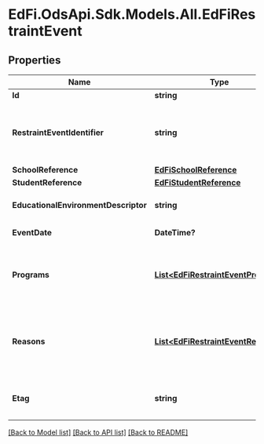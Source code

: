 # EdFi.OdsApi.Sdk.Models.All.EdFiRestraintEvent
## Properties

Name | Type | Description | Notes
------------ | ------------- | ------------- | -------------
**Id** | **string** |  | 
**RestraintEventIdentifier** | **string** | A unique number or alphanumeric code assigned to a restraint event by a school, school system, state, or other agency or entity. | 
**SchoolReference** | [**EdFiSchoolReference**](EdFiSchoolReference.md) |  | 
**StudentReference** | [**EdFiStudentReference**](EdFiStudentReference.md) |  | 
**EducationalEnvironmentDescriptor** | **string** | The setting where the RestraintEvent was exercised. | [optional] 
**EventDate** | **DateTime?** | Month, day, and year of the RestraintEvent. | 
**Programs** | [**List&lt;EdFiRestraintEventProgram&gt;**](EdFiRestraintEventProgram.md) | An unordered collection of restraintEventPrograms. The special education program associated with the RestraintEvent. | [optional] 
**Reasons** | [**List&lt;EdFiRestraintEventReason&gt;**](EdFiRestraintEventReason.md) | An unordered collection of restraintEventReasons. A categorization of the circumstances or reason for the RestraintEvent. | [optional] 
**Etag** | **string** | A unique system-generated value that identifies the version of the resource. | [optional] 

[[Back to Model list]](../README.md#documentation-for-models) [[Back to API list]](../README.md#documentation-for-api-endpoints) [[Back to README]](../README.md)

